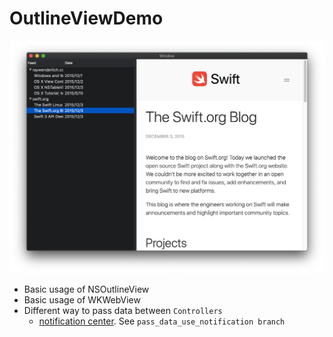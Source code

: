 # OutlineViewDemo

![example](./example.png)

- Basic usage of NSOutlineView
- Basic usage of WKWebView
- Different way to pass data between `Controllers`
  - [notification center](https://learnappmaking.com/notification-center-how-to-swift/). See `pass_data_use_notification branch`
